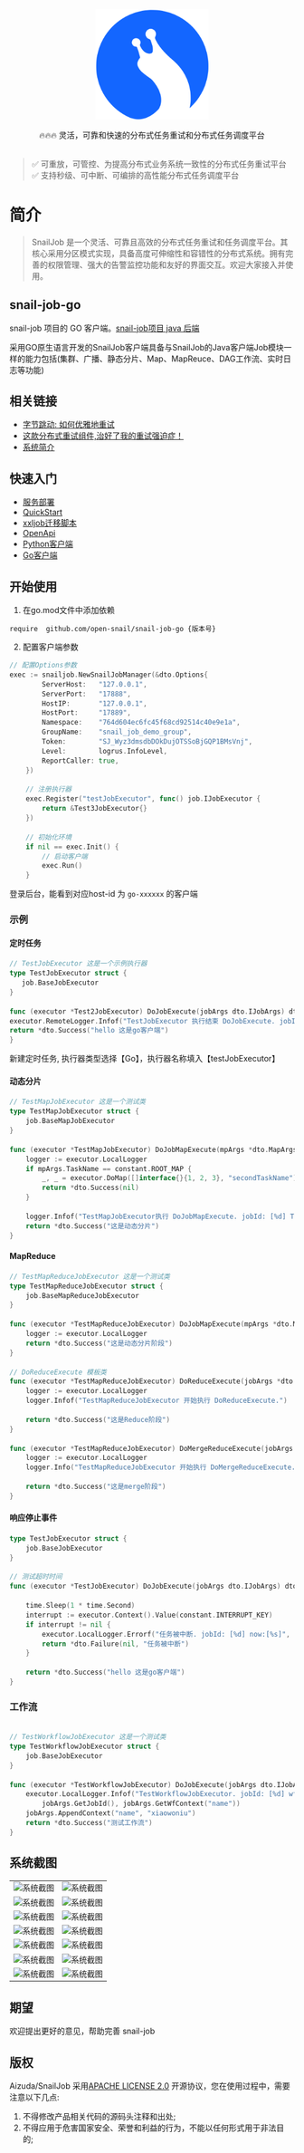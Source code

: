 <p align="center">
  <a href="https://snailjob.opensnail.com">
   <img alt="snail-job-Logo" src="doc/images/favicon.svg" width="200px">
  </a>
</p>

<p align="center">
    🔥🔥🔥 灵活，可靠和快速的分布式任务重试和分布式任务调度平台<br> <br/>
</p>

<p align="center">

> ✅️ 可重放，可管控、为提高分布式业务系统一致性的分布式任务重试平台 <br/>
> ✅️ 支持秒级、可中断、可编排的高性能分布式任务调度平台
</p>

# 简介

> SnailJob 是一个灵活、可靠且高效的分布式任务重试和任务调度平台。其核心采用分区模式实现，具备高度可伸缩性和容错性的分布式系统。拥有完善的权限管理、强大的告警监控功能和友好的界面交互。欢迎大家接入并使用。

## snail-job-go

snail-job 项目的 GO 客户端。[snail-job项目 java 后端](https://gitee.com/aizuda/snail-job)

采用GO原生语言开发的SnailJob客户端具备与SnailJob的Java客户端Job模块一样的能力包括(集群、广播、静态分片、Map、MapReuce、DAG工作流、实时日志等功能)

## 相关链接

- [字节跳动: 如何优雅地重试](https://juejin.cn/post/6914091859463634951)
- [这款分布式重试组件,治好了我的重试强迫症！](https://juejin.cn/post/7249607108043145274)
- [系统简介](https://snailjob.opensnail.com/docs/introduce/preface.html)

## 快速入门

- [服务部署](https://snailjob.opensnail.com/docs/guide/service_deployment.html)
- [QuickStart](https://snailjob.opensnail.com/docs/quickstart/quick_start.html)
- [xxljob迁移脚本](https://snailjob.opensnail.com/docs/guide/migration_tool.html)
- [OpenApi](https://snailjob.opensnail.com/docs/guide/openapi/openapi_overview.html)
- [Python客户端](https://snailjob.opensnail.com/docs/guide/client/python/python.html)
- [Go客户端](https://snailjob.opensnail.com/docs/guide/client/go/go.html)


## 开始使用

1. 在go.mod文件中添加依赖
```shell
require  github.com/open-snail/snail-job-go {版本号}
```
2. 配置客户端参数
```go
// 配置Options参数
exec := snailjob.NewSnailJobManager(&dto.Options{
		ServerHost:   "127.0.0.1",
		ServerPort:   "17888",
		HostIP:       "127.0.0.1",
		HostPort:     "17889",
		Namespace:    "764d604ec6fc45f68cd92514c40e9e1a",
		GroupName:    "snail_job_demo_group",
		Token:        "SJ_Wyz3dmsdbDOkDujOTSSoBjGQP1BMsVnj",
		Level:        logrus.InfoLevel,
		ReportCaller: true,
	})

    // 注册执行器
	exec.Register("testJobExecutor", func() job.IJobExecutor {
		return &Test3JobExecutor{}
	})

    // 初始化环境
	if nil == exec.Init() {
		// 启动客户端
		exec.Run()
	}
```
登录后台，能看到对应host-id 为 `go-xxxxxx` 的客户端

### 示例

#### 定时任务

```go
// TestJobExecutor 这是一个示例执行器
type TestJobExecutor struct {
   job.BaseJobExecutor
}

func (executor *Test2JobExecutor) DoJobExecute(jobArgs dto.IJobArgs) dto.ExecuteResult {
executor.RemoteLogger.Infof("TestJobExecutor 执行结束 DoJobExecute. jobId: [%d] now:[%s]", jobArgs.GetJobId(), time.Now().String())
return *dto.Success("hello 这是go客户端")
}

```

新建定时任务, 执行器类型选择【Go】，执行器名称填入【testJobExecutor】

#### 动态分片

```go
// TestMapJobExecutor 这是一个测试类
type TestMapJobExecutor struct {
	job.BaseMapJobExecutor
}

func (executor *TestMapJobExecutor) DoJobMapExecute(mpArgs *dto.MapArgs) dto.ExecuteResult {
	logger := executor.LocalLogger
	if mpArgs.TaskName == constant.ROOT_MAP {
		_, _ = executor.DoMap([]interface{}{1, 2, 3}, "secondTaskName")
		return *dto.Success(nil)
	}

	logger.Infof("TestMapJobExecutor执行 DoJobMapExecute. jobId: [%d] TaskName:[%s] ", mpArgs.GetJobId(), mpArgs.TaskName)
	return *dto.Success("这是动态分片")
}

```

#### MapReduce

```go
// TestMapReduceJobExecutor 这是一个测试类
type TestMapReduceJobExecutor struct {
	job.BaseMapReduceJobExecutor
}

func (executor *TestMapReduceJobExecutor) DoJobMapExecute(mpArgs *dto.MapArgs) dto.ExecuteResult {
	logger := executor.LocalLogger
	return *dto.Success("这是动态分片阶段")
}

// DoReduceExecute 模板类
func (executor *TestMapReduceJobExecutor) DoReduceExecute(jobArgs *dto.ReduceArgs) dto.ExecuteResult {
	logger := executor.LocalLogger
	logger.Infof("TestMapReduceJobExecutor 开始执行 DoReduceExecute.")

    return *dto.Success("这是Reduce阶段")
}

func (executor *TestMapReduceJobExecutor) DoMergeReduceExecute(jobArgs *dto.MergeReduceArgs) dto.ExecuteResult {
	logger := executor.LocalLogger
	logger.Info("TestMapReduceJobExecutor 开始执行 DoMergeReduceExecute.")

    return *dto.Success("这是merge阶段")
}

```

#### 响应停止事件

```go
type TestJobExecutor struct {
	job.BaseJobExecutor
}

// 测试超时时间
func (executor *TestJobExecutor) DoJobExecute(jobArgs dto.IJobArgs) dto.ExecuteResult {

	time.Sleep(1 * time.Second)
	interrupt := executor.Context().Value(constant.INTERRUPT_KEY)
	if interrupt != nil {
		executor.LocalLogger.Errorf("任务被中断. jobId: [%d] now:[%s]", jobArgs.GetJobId(), time.Now().String())
		return *dto.Failure(nil, "任务被中断")
	}
	
	return *dto.Success("hello 这是go客户端")
}

```

### 工作流

```go

// TestWorkflowJobExecutor 这是一个测试类
type TestWorkflowJobExecutor struct {
	job.BaseJobExecutor
}

func (executor *TestWorkflowJobExecutor) DoJobExecute(jobArgs dto.IJobArgs) dto.ExecuteResult {
	executor.LocalLogger.Infof("TestWorkflowJobExecutor. jobId: [%d] wfContext:[%+v]",
		jobArgs.GetJobId(), jobArgs.GetWfContext("name"))
	jobArgs.AppendContext("name", "xiaowoniu")
	return *dto.Success("测试工作流")
}

```

## 系统截图

|                                                                                              |                                                                                              |
|----------------------------------------------------------------------------------------------|----------------------------------------------------------------------------------------------|
| ![系统截图](https://oscimg.oschina.net/oscnet/up-14e6a8b356b5af81ef5d29c5f11f409ec8e.png "屏幕截图") | ![系统截图](https://oscimg.oschina.net/oscnet/up-c211e2ed8bb50b0b5a98a80c66a6b1c22eb.jpg "屏幕截图") |
| ![系统截图](https://oscimg.oschina.net/oscnet/up-7f89940ef3ca77fcbc7c59a5ef1b7ee2f32.jpg "屏幕截图") | ![系统截图](https://oscimg.oschina.net/oscnet/up-aaffbff80000f50760580f5c1b9eb129326.jpg "屏幕截图") |
| ![系统截图](https://oscimg.oschina.net/oscnet/up-d22af7154271453ef9e474480b365de7fe8.jpg "屏幕截图") | ![系统截图](https://oscimg.oschina.net/oscnet/up-b3960db7ec76046317a437129983d1b0fdb.jpg "屏幕截图") |
| ![系统截图](https://oscimg.oschina.net/oscnet/up-c30f296734992f54c595489070242d5bedb.jpg "屏幕截图") | ![系统截图](https://oscimg.oschina.net/oscnet/up-9ce9d14406c04e4a174fdb261f7a3dbb3c4.jpg "屏幕截图") |
| ![系统截图](https://oscimg.oschina.net/oscnet/up-251bcb5854c6b194d572a2c9f749dcfa88c.jpg "屏幕截图") | ![系统截图](https://oscimg.oschina.net/oscnet/up-fb4cc7f4d4c63d268cbc5d1b899ba0890cb.jpg "屏幕截图") |
| ![系统截图](https://oscimg.oschina.net/oscnet/up-779062ece3bf7fbd7b815316043a9a81b17.jpg "屏幕截图") | ![系统截图](https://oscimg.oschina.net/oscnet/up-fd2cbb9b59710fb961bee83ade1acea0ee2.jpg "屏幕截图") |
| ![系统截图](https://oscimg.oschina.net/oscnet/up-e2a4fb0f130d1f3eceb5c05b0913074d12f.jpg "屏幕截图") | ![系统截图](https://foruda.gitee.com/images/1722959592856812900/e2d0d342_1419627.png "屏幕截图")     |


## 期望

欢迎提出更好的意见，帮助完善 snail-job

## 版权

Aizuda/SnailJob 采用[APACHE LICENSE 2.0](https://gitee.com/aizuda/snail-job/blob/master/LICENSE)
开源协议，您在使用过程中，需要注意以下几点:

1. 不得修改产品相关代码的源码头注释和出处;
2. 不得应用于危害国家安全、荣誉和利益的行为，不能以任何形式用于非法目的;